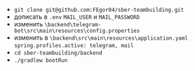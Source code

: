 - `git clone git@github.com:FEgor04/sber-teambuilding.git`
- дописать в `.env` `MAIL_USER` и `MAIL_PASSWORD`
- изменить `\backend\telegram-bot\src\main\resources\config.properties`
- изменить в `\backend\src\main\resources\application.yaml` `spring.profiles.active: telegram, mail`
- `cd sber-teambuilding/backend`
- `./gradlew bootRun`
